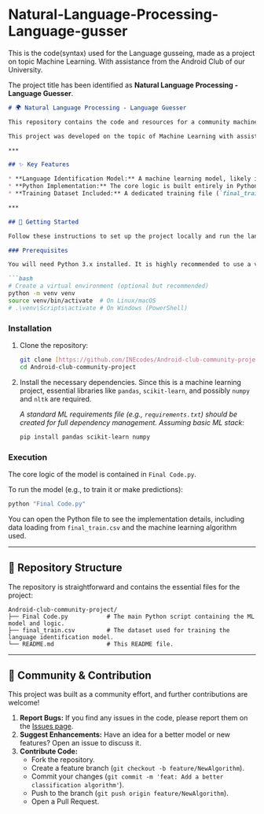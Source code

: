 # Natural-Language-Processing-Language-gusser

This is the code(syntax) used for the Language gusseing, made as a project on topic Machine Learning.
With assistance from the Android Club of our University.



The project title has been identified as **Natural Language Processing - Language Guesser**.

````markdown
# 🌍 Natural Language Processing - Language Guesser

This repository contains the code and resources for a community machine learning project focused on **Language Identification**. The goal of this project is to develop a machine learning model capable of guessing or identifying the language of a given text input.

This project was developed on the topic of Machine Learning with assistance and collaboration from the **Android Club of our University**.

***

## ✨ Key Features

* **Language Identification Model:** A machine learning model, likely implemented using NLP techniques, to predict the language of text.
* **Python Implementation:** The core logic is built entirely in Python, leveraging common data science and ML libraries.
* **Training Dataset Included:** A dedicated training file (`final_train.csv`) is provided for reproducing or extending the model.

***

## 🚀 Getting Started

Follow these instructions to set up the project locally and run the language guesser model.

### Prerequisites

You will need Python 3.x installed. It is highly recommended to use a virtual environment.

```bash
# Create a virtual environment (optional but recommended)
python -m venv venv
source venv/bin/activate  # On Linux/macOS
# .\venv\Scripts\activate # On Windows (PowerShell)
````

### Installation

1.  Clone the repository:

    ```bash
    git clone [https://github.com/INEcodes/Android-club-community-project.git](https://github.com/INEcodes/Android-club-community-project.git)
    cd Android-club-community-project
    ```

2.  Install the necessary dependencies. Since this is a machine learning project, essential libraries like `pandas`, `scikit-learn`, and possibly `numpy` and `nltk` are required.

    *A standard ML requirements file (e.g., `requirements.txt`) should be created for full dependency management. Assuming basic ML stack:*

    ```bash
    pip install pandas scikit-learn numpy
    ```

### Execution

The core logic of the model is contained in `Final Code.py`.

To run the model (e.g., to train it or make predictions):

```bash
python "Final Code.py"
```

You can open the Python file to see the implementation details, including data loading from `final_train.csv` and the machine learning algorithm used.

-----

## 📂 Repository Structure

The repository is straightforward and contains the essential files for the project:

```
Android-club-community-project/
├── Final Code.py           # The main Python script containing the ML model and logic.
├── final_train.csv         # The dataset used for training the language identification model.
└── README.md               # This README file.
```

-----

## 🤝 Community & Contribution

This project was built as a community effort, and further contributions are welcome\!

1.  **Report Bugs:** If you find any issues in the code, please report them on the [Issues page](https://www.google.com/search?q=https://github.com/INEcodes/Android-club-community-project/issues).
2.  **Suggest Enhancements:** Have an idea for a better model or new features? Open an issue to discuss it.
3.  **Contribute Code:**
      * Fork the repository.
      * Create a feature branch (`git checkout -b feature/NewAlgorithm`).
      * Commit your changes (`git commit -m 'feat: Add a better classification algorithm'`).
      * Push to the branch (`git push origin feature/NewAlgorithm`).
      * Open a Pull Request.


